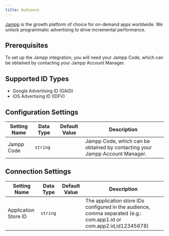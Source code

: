 ```yaml
---
title: Audience
---
```


[Jampp](http://jampp.com) is the growth platform of choice for on-demand apps worldwide. We unlock programmatic advertising to drive incremental performance.


## Prerequisites

To set up the Jampp integration, you will need your Jampp Code, which can be obtained by contacting your Jampp Account Manager.

## Supported ID Types

* Google Advertising ID (GAID)
* iOS Advertising ID (IDFV)

## Configuration Settings

| Setting Name| Data Type | Default Value | Description |
|-------------|----------|----------------|-----------------|
| Jampp Code | `string` | | Jampp Code, which can be obtained by contacting your Jampp Account Manager. |

## Connection Settings

Setting Name | Data Type | Default Value | Description 
|---|---|---|---
Application Store ID | `string` | | The application store IDs configured in the audience, comma separated (e.g.: com.app1.id or com.app2.id,id12345678)
